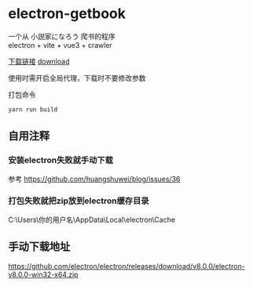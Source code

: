 # electron-getbook
一个从 小説家になろう 爬书的程序  
electron + vite + vue3 + crawler

[下载链接](https://github.com/dizheyoulan/electron-getbook/releases/download/new/electron-getbook_2.0.1.exe ) 
[download](https://github.com/dizheyoulan/electron-getbook/releases/download/new/electron-getbook_2.0.1.exe ) 

使用时需开启全局代理，下载时不要修改参数
  
打包命令  

```bash
yarn run build
```



## 自用注释 

### 安装electron失败就手动下载
参考 https://github.com/huangshuwei/blog/issues/36

### 打包失败就把zip放到electron缓存目录 
C:\Users\你的用户名\AppData\Local\electron\Cache

## 手动下载地址
https://github.com/electron/electron/releases/download/v8.0.0/electron-v8.0.0-win32-x64.zip




